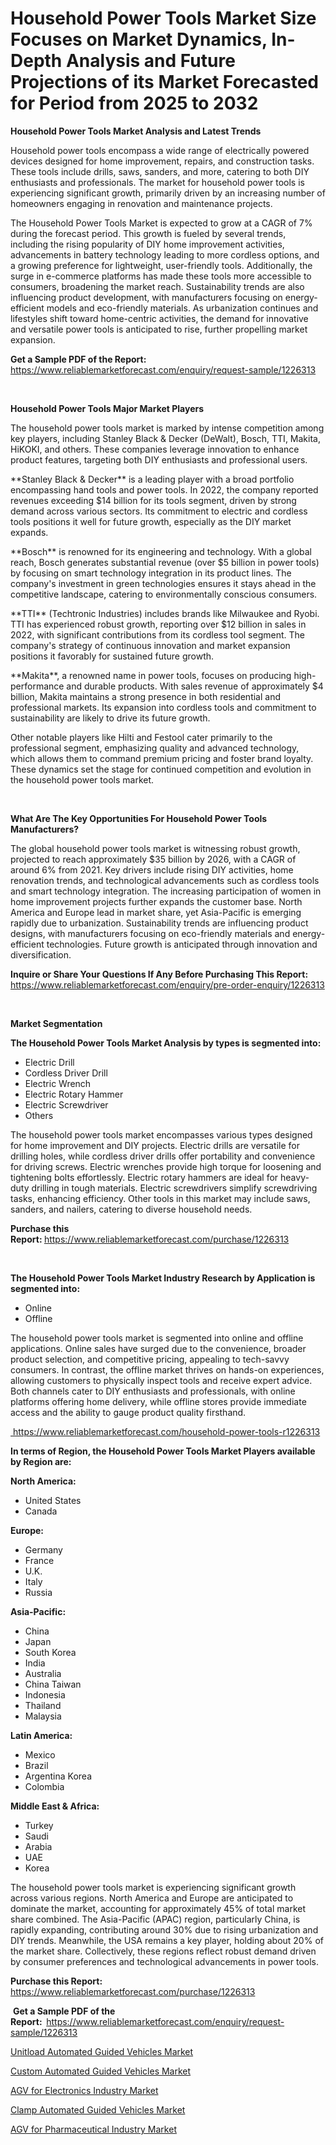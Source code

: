 <p><h1>Household Power Tools Market Size Focuses on Market Dynamics, In-Depth Analysis and Future Projections of its Market Forecasted for Period from 2025 to 2032</h1></p><p><strong>Household Power Tools Market Analysis and Latest Trends</strong></p>
<p><p>Household power tools encompass a wide range of electrically powered devices designed for home improvement, repairs, and construction tasks. These tools include drills, saws, sanders, and more, catering to both DIY enthusiasts and professionals. The market for household power tools is experiencing significant growth, primarily driven by an increasing number of homeowners engaging in renovation and maintenance projects.</p><p>The Household Power Tools Market is expected to grow at a CAGR of 7% during the forecast period. This growth is fueled by several trends, including the rising popularity of DIY home improvement activities, advancements in battery technology leading to more cordless options, and a growing preference for lightweight, user-friendly tools. Additionally, the surge in e-commerce platforms has made these tools more accessible to consumers, broadening the market reach. Sustainability trends are also influencing product development, with manufacturers focusing on energy-efficient models and eco-friendly materials. As urbanization continues and lifestyles shift toward home-centric activities, the demand for innovative and versatile power tools is anticipated to rise, further propelling market expansion.</p></p>
<p><strong>Get a Sample PDF of the Report:&nbsp;</strong> <a href="https://www.reliablemarketforecast.com/enquiry/request-sample/1226313?utm_campaign=1108&utm_medium=2&utm_source=Github&utm_content=ia&utm_term=28022025&utm_id=household-power-tools">https://www.reliablemarketforecast.com/enquiry/request-sample/1226313</a></p>
<p>&nbsp;</p>
<p><strong>Household Power Tools Major Market Players</strong></p>
<p><p>The household power tools market is marked by intense competition among key players, including Stanley Black & Decker (DeWalt), Bosch, TTI, Makita, HiKOKI, and others. These companies leverage innovation to enhance product features, targeting both DIY enthusiasts and professional users.</p><p>**Stanley Black & Decker** is a leading player with a broad portfolio encompassing hand tools and power tools. In 2022, the company reported revenues exceeding $14 billion for its tools segment, driven by strong demand across various sectors. Its commitment to electric and cordless tools positions it well for future growth, especially as the DIY market expands.</p><p>**Bosch** is renowned for its engineering and technology. With a global reach, Bosch generates substantial revenue (over $5 billion in power tools) by focusing on smart technology integration in its product lines. The company's investment in green technologies ensures it stays ahead in the competitive landscape, catering to environmentally conscious consumers.</p><p>**TTI** (Techtronic Industries) includes brands like Milwaukee and Ryobi. TTI has experienced robust growth, reporting over $12 billion in sales in 2022, with significant contributions from its cordless tool segment. The company's strategy of continuous innovation and market expansion positions it favorably for sustained future growth.</p><p>**Makita**, a renowned name in power tools, focuses on producing high-performance and durable products. With sales revenue of approximately $4 billion, Makita maintains a strong presence in both residential and professional markets. Its expansion into cordless tools and commitment to sustainability are likely to drive its future growth.</p><p>Other notable players like Hilti and Festool cater primarily to the professional segment, emphasizing quality and advanced technology, which allows them to command premium pricing and foster brand loyalty. These dynamics set the stage for continued competition and evolution in the household power tools market.</p></p>
<p>&nbsp;</p>
<p><strong>What Are The Key Opportunities For Household Power Tools Manufacturers?</strong></p>
<p><p>The global household power tools market is witnessing robust growth, projected to reach approximately $35 billion by 2026, with a CAGR of around 6% from 2021. Key drivers include rising DIY activities, home renovation trends, and technological advancements such as cordless tools and smart technology integration. The increasing participation of women in home improvement projects further expands the customer base. North America and Europe lead in market share, yet Asia-Pacific is emerging rapidly due to urbanization. Sustainability trends are influencing product designs, with manufacturers focusing on eco-friendly materials and energy-efficient technologies. Future growth is anticipated through innovation and diversification.</p></p>
<p><strong>Inquire or Share Your Questions If Any Before Purchasing This Report:</strong> <a href="https://www.reliablemarketforecast.com/enquiry/pre-order-enquiry/1226313?utm_campaign=1108&utm_medium=2&utm_source=Github&utm_content=ia&utm_term=28022025&utm_id=household-power-tools">https://www.reliablemarketforecast.com/enquiry/pre-order-enquiry/1226313</a></p>
<p>&nbsp;</p>
<p><strong>Market Segmentation</strong></p>
<p><strong>The Household Power Tools Market Analysis by types is segmented into:</strong></p>
<p><ul><li>Electric Drill</li><li>Cordless Driver Drill</li><li>Electric Wrench</li><li>Electric Rotary Hammer</li><li>Electric Screwdriver</li><li>Others</li></ul></p>
<p><p>The household power tools market encompasses various types designed for home improvement and DIY projects. Electric drills are versatile for drilling holes, while cordless driver drills offer portability and convenience for driving screws. Electric wrenches provide high torque for loosening and tightening bolts effortlessly. Electric rotary hammers are ideal for heavy-duty drilling in tough materials. Electric screwdrivers simplify screwdriving tasks, enhancing efficiency. Other tools in this market may include saws, sanders, and nailers, catering to diverse household needs.</p></p>
<p><strong>Purchase this Report:&nbsp;</strong><a href="https://www.reliablemarketforecast.com/purchase/1226313?utm_campaign=1108&utm_medium=2&utm_source=Github&utm_content=ia&utm_term=28022025&utm_id=household-power-tools">https://www.reliablemarketforecast.com/purchase/1226313</a></p>
<p>&nbsp;</p>
<p><strong>The Household Power Tools Market Industry Research by Application is segmented into:</strong></p>
<p><ul><li>Online</li><li>Offline</li></ul></p>
<p><p>The household power tools market is segmented into online and offline applications. Online sales have surged due to the convenience, broader product selection, and competitive pricing, appealing to tech-savvy consumers. In contrast, the offline market thrives on hands-on experiences, allowing customers to physically inspect tools and receive expert advice. Both channels cater to DIY enthusiasts and professionals, with online platforms offering home delivery, while offline stores provide immediate access and the ability to gauge product quality firsthand.</p></p>
<p><a href="https://www.reliablemarketforecast.com/household-power-tools-r1226313?utm_campaign=1108&utm_medium=2&utm_source=Github&utm_content=ia&utm_term=28022025&utm_id=household-power-tools">&nbsp;https://www.reliablemarketforecast.com/household-power-tools-r1226313</a></p>
<p><strong>In terms of Region, the Household Power Tools Market Players available by Region are:</strong></p>
<p>
    <p> <strong> North America: </strong>
        <ul>
            <li>United States</li>
            <li>Canada</li>
        </ul>
        </p> 
    <p> <strong> Europe: </strong>
        <ul>
            <li>Germany</li>
            <li>France</li>
            <li>U.K.</li>
            <li>Italy</li>
            <li>Russia</li>
        </ul>
        </p> 
    <p> <strong> Asia-Pacific: </strong>
        <ul>
            <li>China</li>
            <li>Japan</li>
            <li>South Korea</li>
            <li>India</li>
            <li>Australia</li>
            <li>China Taiwan</li>
            <li>Indonesia</li>
            <li>Thailand</li>
            <li>Malaysia</li>
        </ul>
        </p> 
    <p> <strong> Latin America: </strong>
        <ul>
            <li>Mexico</li>
            <li>Brazil</li>
            <li>Argentina Korea</li>
            <li>Colombia</li>
        </ul>
        </p> 
    <p> <strong> Middle East & Africa: </strong>
        <ul>
            <li>Turkey</li>
            <li>Saudi</li>
            <li>Arabia</li>
            <li>UAE</li>
            <li>Korea</li>
        </ul>
    </p>
    </p>
<p><p>The household power tools market is experiencing significant growth across various regions. North America and Europe are anticipated to dominate the market, accounting for approximately 45% of total market share combined. The Asia-Pacific (APAC) region, particularly China, is rapidly expanding, contributing around 30% due to rising urbanization and DIY trends. Meanwhile, the USA remains a key player, holding about 20% of the market share. Collectively, these regions reflect robust demand driven by consumer preferences and technological advancements in power tools.</p></p>
<p><strong>Purchase this Report: </strong><a href="https://www.reliablemarketforecast.com/purchase/1226313?utm_campaign=1108&utm_medium=2&utm_source=Github&utm_content=ia&utm_term=28022025&utm_id=household-power-tools">https://www.reliablemarketforecast.com/purchase/1226313</a></p>
<p>&nbsp;<strong>Get a Sample PDF of the Report:&nbsp;&nbsp;</strong><a href="https://www.reliablemarketforecast.com/enquiry/request-sample/1226313?utm_campaign=1108&utm_medium=2&utm_source=Github&utm_content=ia&utm_term=28022025&utm_id=household-power-tools">https://www.reliablemarketforecast.com/enquiry/request-sample/1226313</a></p>
<p><strong></strong></p>
<p><p><a href="https://github.com/mauripalmi/Market-Research-Report-List-6/blob/main/unitload-automated-guided-vehicles-market.md?utm_campaign=1108&utm_medium=2&utm_source=Github&utm_content=ia&utm_term=28022025&utm_id=household-power-tools">Unitload Automated Guided Vehicles Market</a></p><p><a href="https://github.com/sca704osol/Market-Research-Report-List-1/blob/main/custom-automated-guided-vehicles-market.md?utm_campaign=1108&utm_medium=2&utm_source=Github&utm_content=ia&utm_term=28022025&utm_id=household-power-tools">Custom Automated Guided Vehicles Market</a></p><p><a href="https://github.com/coachtrillvn/Market-Research-Report-List-1/blob/main/agv-for-electronics-industry-market.md?utm_campaign=1108&utm_medium=2&utm_source=Github&utm_content=ia&utm_term=28022025&utm_id=household-power-tools">AGV for Electronics Industry Market</a></p><p><a href="https://github.com/gulaimolin/Market-Research-Report-List-7/blob/main/clamp-automated-guided-vehicles-market.md?utm_campaign=1108&utm_medium=2&utm_source=Github&utm_content=ia&utm_term=28022025&utm_id=household-power-tools">Clamp Automated Guided Vehicles Market</a></p><p><a href="https://github.com/judonyamates/Market-Research-Report-List-1/blob/main/agv-for-pharmaceutical-industry-market.md?utm_campaign=1108&utm_medium=2&utm_source=Github&utm_content=ia&utm_term=28022025&utm_id=household-power-tools">AGV for Pharmaceutical Industry Market</a></p></p>